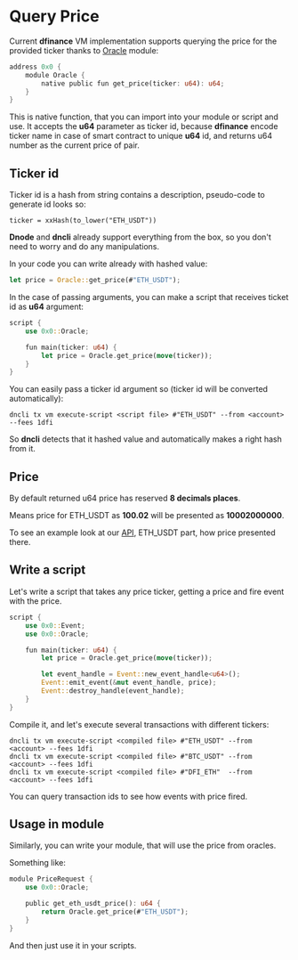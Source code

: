 # Query Price

Current **dfinance** VM implementation supports querying the price for the provided ticker thanks to [Oracle](https://github.com/dfinance/dvm/blob/master/lang/stdlib/oracle.mvir) module:

```rust
address 0x0 {
    module Oracle {
        native public fun get_price(ticker: u64): u64;
    }
}
```

This is native function, that you can import into your module or script and use. It accepts the **u64** parameter as ticker id, because **dfinance** encode ticker name in case of smart contract to unique **u64** id, and returns u64 number as the current price of pair.

## Ticker id

Ticker id is a hash from string contains a description, pseudo-code to generate id looks so:

```text
ticker = xxHash(to_lower("ETH_USDT"))
```

**Dnode** and **dncli** already support everything from the box, so you don't need to worry and do any manipulations.

In your code you can write already with hashed value:

```rust
let price = Oracle::get_price(#"ETH_USDT");
```

In the case of passing arguments, you can make a script that receives ticket id as **u64** argument:

```rust
script {
    use 0x0::Oracle;

    fun main(ticker: u64) {
        let price = Oracle.get_price(move(ticker));
    }
}
```

You can easily pass a ticker id argument so \(ticker id will be converted automatically\):

```text
dncli tx vm execute-script <script file> #"ETH_USDT" --from <account> --fees 1dfi
```

So **dncli** detects that it hashed value and automatically makes a right hash from it.

## Price

By default returned u64 price has reserved **8 decimals places**.

Means price for ETH\_USDT as **100.02** will be presented as **10002000000**.

To see an example look at our [API](https://rest.testnet.dfinance.co/oracle/currentprice/eth_usdt), ETH\_USDT part, how price presented there.

## Write a script

Let's write a script that takes any price ticker, getting a price and fire event with the price.

```rust
script {
    use 0x0::Event;
    use 0x0::Oracle;

    fun main(ticker: u64) {
        let price = Oracle.get_price(move(ticker));

        let event_handle = Event::new_event_handle<u64>();
		Event::emit_event(&mut event_handle, price);
		Event::destroy_handle(event_handle);
    }
}
```

Compile it, and let's execute several transactions with different tickers:

```text
dncli tx vm execute-script <compiled file> #"ETH_USDT" --from <account> --fees 1dfi
dncli tx vm execute-script <compiled file> #"BTC_USDT" --from <account> --fees 1dfi
dncli tx vm execute-script <compiled file> #"DFI_ETH"  --from <account> --fees 1dfi
```

You can query transaction ids to see how events with price fired.

## Usage in module

Similarly, you can write your module, that will use the price from oracles.

Something like:

```rust
module PriceRequest {
    use 0x0::Oracle;

    public get_eth_usdt_price(): u64 {
        return Oracle.get_price(#"ETH_USDT");
    }
}
```

And then just use it in your scripts.
